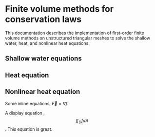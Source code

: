 # Finite volume methods for conservation laws
This documentation describes the implementation of first-order finite volume methods on unstructured triangular meshes to solve the shallow water, heat, and nonlinear heat equations.

## Shallow water equations

## Heat equation

## Nonlinear heat equation
Some inline equations, $\vec{F} = \nabla f$.

 A display equation ,$$ \iint_D fdA $$.
This equation is great.
